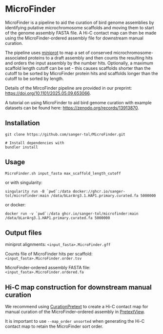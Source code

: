 
# MicroFinder

MicroFinder is a pipeline to aid the curation of bird genome assemblies by identifying putative microchromosome scaffolds and moving them to start of the genome assembly FASTA file. A Hi-C contact map can then be made using the MicroFinder-ordered assembly file for downstream manual curation.

The pipeline uses [miniprot](https://github.com/lh3/miniprot) to map a set of conserved microchromosome-associated proteins to a draft assembly and then counts the resulting hits and orders the input assembly by the number hits. Optionally, a maximum scaffold length cutoff can be set - this causes scaffolds shorter than the cutoff to be sorted by MicroFinder protein hits and scaffolds longer than the cutoff to be sorted by length. 

Details of the MircoFinder pipeline are provided in our preprint: https://doi.org/10.1101/2025.05.09.653066. 

A tutorial on using MicroFinder to aid bird genome curation with example datasets can be found here: https://zenodo.org/records/13913870. 

## Installation
```
git clone https://github.com/sanger-tol/MicroFinder.git

# Install dependencies with
bundler install
```

## Usage
```
MicroFinder.sh input_fasta max_scaffold_length_cutoff

```

or with singularity:
```
singularity run -B `pwd`:/data docker://ghcr.io/sanger-tol/microfinder:main /data/bLarArg3.1.HAP1.primary.curated.fa 5000000
```

or docker:
```
docker run -v `pwd`:/data ghcr.io/sanger-tol/microfinder:main /data/bLarArg3.1.HAP1.primary.curated.fa 5000000

```

## Output files

miniprot alignments: `<input_fasta>.MicroFinder.gff`

Counts file of MicroFinder hits per scaffold: `<input_fasta>.MicroFinder.order.tsv`

MicroFinder-ordered assembly FASTA file: `<input_fasta>.MicroFinder.ordered.fa`

## Hi-C map construction for downstream manual curation

We recommend using [CurationPretext](https://pipelines.tol.sanger.ac.uk/curationpretext) to create a Hi-C contact map for manual curation of the MicroFinder-ordered assembly in [PretextView](https://github.com/sanger-tol/PretextView).

It is important to use `--map_order unsorted` when generating the Hi-C contact map to retain the MicroFinder sort order. 




